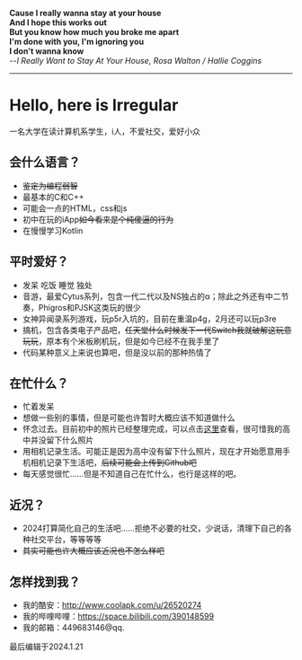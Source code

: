 **Cause I really wanna stay at your house**<br>
**And I hope this works out**<br>
**But you know how much you broke me apart**<br>
**I'm done with you, I'm ignoring you**<br>
**I don't wanna know**<br>
--*I Really Want to Stay At Your House, Rosa Walton / Hallie Coggins*

---
# Hello, here is Irregular
一名大学在读计算机系学生，i人，不爱社交，爱好小众

## 会什么语言？
- ~~鉴定为编程弱智~~
- 最基本的C和C++
- 可能会一点的HTML，css和js
- 初中在玩的iApp~~如今看来是个纯傻逼的行为~~
- 在慢慢学习Kotlin

## 平时爱好？
- 发呆 吃饭 睡觉 独处
- 音游，最爱Cytus系列，包含一代二代以及NS独占的α；除此之外还有中二节奏，Phigros和PJSK这类玩的很少
- 女神异闻录系列游戏，玩p5r入坑的，目前在重温p4g，2月还可以玩p3re
- 搞机，包含各类电子产品吧，~~任天堂什么时候发下一代Switch我就破解这玩意玩玩~~，原本有个米板刷机玩，但是如今已经不在我手里了
- 代码某种意义上来说也算吧，但是没以前的那种热情了

## 在忙什么？
- 忙着发呆
- 想做一些别的事情，但是可能也许暂时大概应该不知道做什么
- 怀念过去。目前初中的照片已经整理完成，可以点击[这里](https://github.com/Irregular2333/Irregular-Memories-Middle)查看，很可惜我的高中并没留下什么照片
- 用相机记录生活。可能正是因为高中没有留下什么照片，现在才开始愿意用手机相机记录下生活吧，~~后续可能会上传到Github吧~~
- 每天感觉很忙......但是不知道自己在忙什么，也行是这样的吧。

## 近况？
- 2024打算简化自己的生活吧......拒绝不必要的社交，少说话，清理下自己的各种社交平台，等等等等
- ~~其实可能也许大概应该近况也不怎么样吧~~

## 怎样找到我？
- 我的酷安：http://www.coolapk.com/u/26520274
- 我的哔哩哔哩：https://space.bilibili.com/390148599
- 我的邮箱：449683146@qq.

最后编辑于2024.1.21